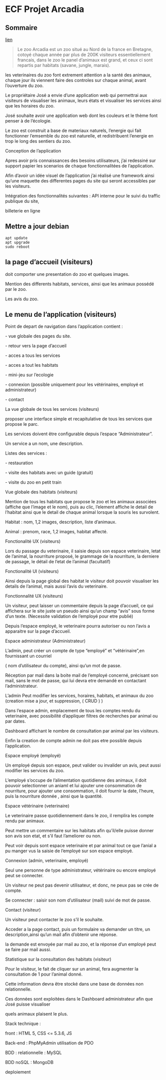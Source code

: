 # ECF Projet Arcadia

## Sommaire

<a href="https://github.com/Studidavidberger/projet-arcadia?tab=readme-ov-file#la-page-daccueil-visiteurs">
lien</a>

>Le zoo Arcadia est un zoo situé au Nord de la france en Bretagne, cotoyé chaque année par plus de 200K visiteurs essentiellement francais, dans le zoo le panel d’animaux est grand, et ceux ci sont repartis par habitats (savane, jungle, marais).

les veterinaires du zoo font extrement attention a la santé des animaux, chaque jour ils viennent faire des controles sur chaque animal, avant l’ouverture du zoo.

Le propriétaire José a envie d’une application web qui permettrai aux visiteurs de visualiser les animaux, leurs états et visualiser les services ainsi que les horaires du zoo.

José souhaite avoir une application web dont les couleurs et le thème font penser à de l’écologie.

Le zoo est construit a base de materiaux naturels, l’energie qui fait fonctionner l’emsemble du zoo est naturelle, et redistribuent l’energie en trop le long des sentiers du zoo.

Conception de l’application

Apres avoir pris connaissances des besoins utilisateurs, j’ai redessiné sur support papier les scenarios de chaque fonctionnalitées de l’application.

Afin d’avoir un idée visuel de l’application j’ai réalisé une framework ainsi qu’une maquette des differentes pages du site qui seront accessibles par les visiteurs.

Intégration des fonctionnalités suivantes : API interne pour le suivi du traffic publique du site,

billeterie en ligne

## Mettre a jour debian

```
apt update
apt upgrade
sudo reboot
```

## la page d’accueil (visiteurs)

doit comporter une presentation do zoo et quelques images.

Mention des differents habitats, services, ainsi que les animaux possédé par le zoo.

Les avis du zoo.

## Le menu de l’application (visiteurs)

Point de depart de navigation dans l’application contient :

\- vue globale des pages du site.

\- retour vers la page d’accueil

\- acces a tous les services

\- acces a tout les habitats

\- mini-jeu sur l’ecologie

\- connexion (possible uniquement pour les vétérinaires, employé et administrateur)

\- contact

La vue globale de tous les services (visiteurs)

proposer une interface simple et recapitulative de tous les services que propose le parc.

Les services doivent être configurable depuis l’espace “Administrateur”.

Un service a un nom, une description.

Listes des services :

\- restauration

\- visite des habitats avec un guide (gratuit)

\- visite du zoo en petit train

Vue globale des habitats (visiteurs)

Mention de tous les habitats que propose le zoo et les animaux associées (affiche que l’image et le nom), puis au clic, l’element affiche le detail de l’habitat ainsi que le detail de chaque animal lorsque la souris les survolent.

Habitat : nom, 1,2 images, description, liste d’animaux.

Animal : prenom, race, 1,2 images, habitat affecté.

Fonctionalité UX (visiteurs)

Lors du passage du veterinaire, il saisie depuis son espace veterinaire, letat de l’animal, la nourriture proposé, le grammage de la nourriture, la derniere de passage, le détail de l’etat de l’animal (facultatif)

Fonctionalité UI (visiteurs)

Ainsi depuis la page global des habitat le visiteur doit pouvoir visualiser les details de l’animal, mais aussi l’avis du veterinaire.

Fonctionnalité UX (visiteurs)

Un visiteur, peut laisser un commentaire depuis la page d’accueil, ce qui affichera sur le site juste un pseudo ainsi qu’un champ “avis” sous forme d’un texte. (Necessite validation de l’employé pour etre publié)

Depuis l’espace employé, le veterinaire pourra autoriser ou non l’avis a apparaitre sur la page d’accueil.

Espace administrateur (Administrateur)

L’admin, peut créer un compte de type “employé” et “vétérinaire”,en fournissant un courriel

( nom d’utilisateur du compte), ainsi qu’un mot de passe.

Réception par mail dans la boite mail de l’employé concerné, précisant son mail, sans le mot de passe, qui lui devra etre demandé en contactant l’administrateur.

L’admin Peut modifier les services, horaires, habitats, et animaux du zoo (creation mise a jour, et suppression, ( CRUD ) )

Dans l’espace admin, emplacement de tous les comptes rendu du veterinaire, avec possibilité d’appliquer filtres de recherches par animal ou par dates.

Dashboard affichant le nombre de consultation par animal par les visiteurs.

Enfin la creation de compte admin ne doit pas etre possible depuis l’application.

Espace employé (employé)

Un employé depuis son espace, peut valider ou invalider un avis, peut aussi modifier les services du zoo.

L’employé s’occupe de l’alimentation quotidienne des animaux, il doit pouvoir selectionner un aniaml et lui ajouter une consommation de nourriture, pour ajouter une consommation, il doit fournir la date, l’heure, puis la nourriture donnée , ainsi que la quantité.

Espace vétérinaire (veterinaire)

Le veterinaire passe quotidiennement dans le zoo, il remplira les compte rendu par animaux.

Peut mettre un commentaire sur les habitats afin qu’il/elle puisse donner son avis son etat, et s’il faut l’ameliorer ou non.

Peut voir depuis sont espace veterinaire et par animal tout ce que l’anial a pu manger vus la saisie de l’employé sur son espace employé.

Connexion (admin, veterinaire, employé)

Seul une personne de type administrateur, vétérinaire ou encore employé peut se connecter.

Un visiteur ne peut pas devenir utilisateur, et donc, ne peux pas se crée de compte.

Se connecter : saisir son nom d’utilisateur (mail) suivi de mot de passe.

Contact (visiteur)

Un visiteur peut contacter le zoo s’il le souhaite.

Acceder a la page contact, puis un formulaire va demander un titre, un description,ainsi qu’un mail afin d’obtenir une réponse.

la demande est envoyée par mail au zoo, et la réponse d’un employé peut se faire par mail aussi.

Statistique sur la consultation des habitats (visiteur)

Pour le visiteur, le fait de cliquer sur un animal, fera augmenter la consultation de 1 pour l’animal donné.

Cette information devra être stocké dans une base de données non relationnelle.

Ces données sont exploitées dans le Dashboard administrateur afin que José puisse visualiser

quels animaux plaisent le plus.

Stack technique :

front : HTML 5, CSS <= 5.3.6, JS

Back-end : PhpMyAdmin utilisation de PDO

BDD : relationnelle : MySQL

BDD noSQL : MongoDB

deploiement
